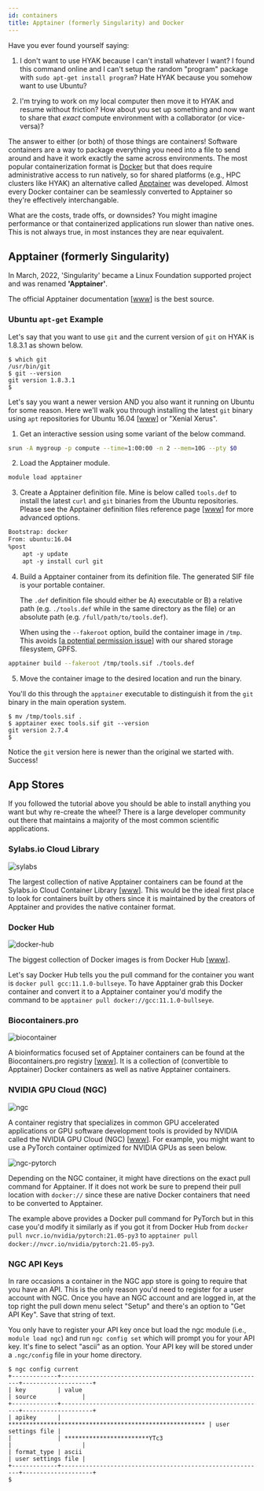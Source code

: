 ```yaml
---
id: containers
title: Apptainer (formerly Singularity) and Docker
---
```


[sylabs]: /img/docs/sylabs-cloud.png 'Sylabs Cloud'

[docker-hub]: /img/docs/docker-hub.png 'Docker Hub'

[ngc]: /img/docs/ngc-catalog.png 'NGC'

[biocontainer]: /img/docs/biocontainer.png 'biocontainer'

[ngc-pytorch]: /img/docs/ngc-pytorch.png 'NGC Pytorch'

Have you ever found yourself saying:

1. I don't want to use HYAK because I can't install whatever I want? I found this command online and I can't setup the random "program" package with `sudo apt-get install program`? Hate HYAK because you somehow want to use Ubuntu?

2. I'm trying to work on my local computer then move it to HYAK and resume without friction? How about you set up something and now want to share that *exact* compute environment with a collaborator (or vice-versa)?

The answer to either (or both) of those things are containers! Software containers are a way to package everything you need into a file to send around and have it work exactly the same across environments. The most popular containerization format is [Docker](#docker) but that does require administrative access to run natively, so for shared platforms (e.g., HPC clusters like HYAK) an alternative called [Apptainer](#apptainer) was developed. Almost every Docker container can be seamlessly converted to Apptainer so they're effectively interchangable.

What are the costs, trade offs, or downsides? You might imagine performance or that containerized applications run slower than native ones. This is not always true, in most instances they are near equivalent.

## Apptainer (formerly Singularity)

In March, 2022, 'Singularity' became a Linux Foundation supported project and was renamed **'Apptainer'**.

The official Apptainer documentation [[www](https://apptainer.org/docs/user/main/)] is the best source.


### Ubuntu `apt-get` Example

Let's say that you want to use `git` and the current version of `git` on HYAK is 1.8.3.1 as shown below.

```shell-session terminal=true
$ which git
/usr/bin/git
$ git --version
git version 1.8.3.1
$
```

Let's say you want a newer version AND you also want it running on Ubuntu for some reason. Here we'll walk you through installing the latest `git` binary using `apt` repositories for Ubuntu 16.04 [[www](https://releases.ubuntu.com/16.04/)] or "Xenial Xerus".

1. Get an interactive session using some variant of the below command.

```bash
srun -A mygroup -p compute --time=1:00:00 -n 2 --mem=10G --pty $0
```

2. Load the Apptainer module.

```bash
module load apptainer
```

3. Create a Apptainer definition file. Mine is below called `tools.def` to install the latest `curl` and `git` binaries from the Ubuntu repositories. Please see the Apptainer definition files reference page [[www](https://sylabs.io/guides/latest/user-guide/definition_files.html)] for more advanced options.

```dockerfile
Bootstrap: docker
From: ubuntu:16.04
%post
    apt -y update
    apt -y install curl git

```

4. Build a Apptainer container from its definition file. The generated SIF file is your portable container.

    The `.def` definition file should either be A) executable or B) a relative path (e.g. `./tools.def` while in the same directory as the file) or an absolute path (e.g. `/full/path/to/tools.def`).

    When using the `--fakeroot` option, build the container image in `/tmp`. This avoids [[a potential permission issue](https://sylabs.io/guides/3.6/admin-guide/installation.html#fakeroot-sub-uid-gid-mapping)] with our shared storage filesystem, GPFS.

```bash
apptainer build --fakeroot /tmp/tools.sif ./tools.def
```

5. Move the container image to the desired location and run the binary.

You'll do this through the `apptainer` executable to distinguish it from the `git` binary in the main operation system.

```shell-session terminal=true
$ mv /tmp/tools.sif .
$ apptainer exec tools.sif git --version
git version 2.7.4
$
```

Notice the `git` version here is newer than the original we started with. Success!

## App Stores

If you followed the tutorial above you should be able to install anything you want but why re-create the wheel? There is a large developer community out there that maintains a majority of the most common scientific applications.

### Sylabs.io Cloud Library

![sylabs]

The largest collection of native Apptainer containers can be found at the Sylabs.io Cloud Container Library [[www](https://cloud.sylabs.io/library)]. This would be the ideal first place to look for containers built by others since it is maintained by the creators of Apptainer and provides the native container format.

### Docker Hub

![docker-hub]

The biggest collection of Docker images is from Docker Hub [[www](https://hub.docker.com)].

Let's say Docker Hub tells you the pull command for the container you want is `docker pull gcc:11.1.0-bullseye`. To have Apptainer grab this Docker container and convert it to a Apptainer container you'd modify the command to be `apptainer pull docker://gcc:11.1.0-bullseye`.

### Biocontainers.pro

![biocontainer]

A bioinformatics focused set of Apptainer containers can be found at the Biocontainers.pro registry [[www](https://biocontainers.pro/registry)]. It is a collection of (convertible to Apptainer) Docker containers as well as native Apptainer containers.

### NVIDIA GPU Cloud (NGC)

![ngc]

A container registry that specializes in common GPU accelerated applications or GPU software development tools is provided by NVIDIA called the NVIDIA GPU Cloud (NGC) [[www](https://ngc.nvidia.com/catalog/containers)]. For example, you might want to use a PyTorch container optimized for NVIDIA GPUs as seen below.

![ngc-pytorch]

Depending on the NGC container, it might have directions on the exact pull command for Apptainer. If it does not work be sure to prepend their pull location with `docker://` since these are native Docker containers that need to be converted to Apptainer.

The example above provides a Docker pull command for PyTorch but in this case you'd modify it similarly as if you got it from Docker Hub from `docker pull nvcr.io/nvidia/pytorch:21.05-py3` to `apptainer pull docker://nvcr.io/nvidia/pytorch:21.05-py3`.

### NGC API Keys

In rare occasions a container in the NGC app store is going to require that you have an API. This is the only reason you'd need to register for a user account with NGC. Once you have an NGC account and are logged in, at the top right the pull down menu select "Setup" and there's an option to "Get API Key". Save that string of text.

You only have to register your API key once but load the ngc module (i.e., `module load ngc`) and run `ngc config set` which will prompt you for your API key. It's fine to select "ascii" as an option. Your API key will be stored under a `.ngc/config` file in your home directory.

```shell-session terminal=true
$ ngc config current
+-------------+----------------------------------------------------------+--------------------+
| key         | value                                                    | source             |
+-------------+----------------------------------------------------------+--------------------+
| apikey      | ******************************************************** | user settings file |
|             | ************************YTc3                             |                    |
| format_type | ascii                                                    | user settings file |
+-------------+----------------------------------------------------------+--------------------+
$
```
